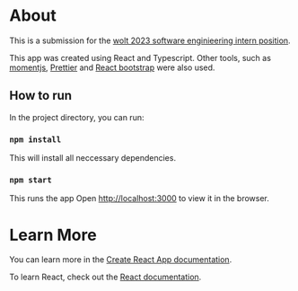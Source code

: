 # About

This is a submission for the [wolt 2023 software enginieering intern position](https://careers.wolt.com/en/jobs/software-engineering-intern-summer-2023/26c3bff#apply-now).

This app was created using React and Typescript. Other tools, such as [momentjs](https://momentjs.com/), [Prettier](https://prettier.io/)
and [React bootstrap](https://react-bootstrap.github.io/) were also used.

## How to run

In the project directory, you can run:

### `npm install`

This will install all neccessary dependencies.

### `npm start`

This runs the app
Open [http://localhost:3000](http://localhost:3000) to view it in the browser.


# Learn More

You can learn more in the [Create React App documentation](https://facebook.github.io/create-react-app/docs/getting-started).

To learn React, check out the [React documentation](https://reactjs.org/).
